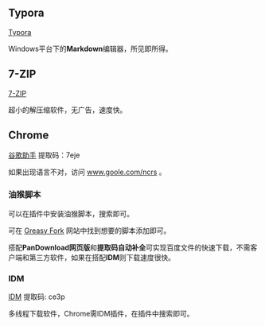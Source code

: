 ## Typora

[Typora](https://www.typora.io/)

Windows平台下的**Markdown**编辑器，所见即所得。



## 7-ZIP

[7-ZIP](https://www.7-zip.org/)

超小的解压缩软件，无广告，速度快。



## Chrome

[谷歌助手](https://pan.baidu.com/s/1nGRn-9IsGN_fGl9bVCLEKw) 提取码：7eje

如果出现语言不对，访问 www.goole.com/ncrs 。

### 油猴脚本

可以在插件中安装油猴脚本，搜索即可。

可在 [Greasy Fork](https://greasyfork.org/zh-CN) 网站中找到想要的脚本添加即可。

搭配**PanDownload网页版**和**提取码自动补全**可实现百度文件的快速下载，不需客户端和第三方软件，如果在搭配**IDM**则下载速度很快。

### IDM

[IDM](https://pan.baidu.com/s/1IS5Ev6uIK45rth7NGjoVvw) 提取码: ce3p

多线程下载软件，Chrome需IDM插件，在插件中搜索即可。